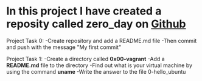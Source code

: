 # In this project I have created a reposity called **zero_day** on [Github](https://github.com/)

Project Task 0:
-Create repository and add a README.md file
-Then commit and push with the message "My first commit"

Project Task 1:
-Create a directory called **0x00-vagrant**
-Add a **README.md** file to the directory
-Find out what is your virtual machine by using the command **uname**
-Write the answer to the file 0-hello_ubuntu

